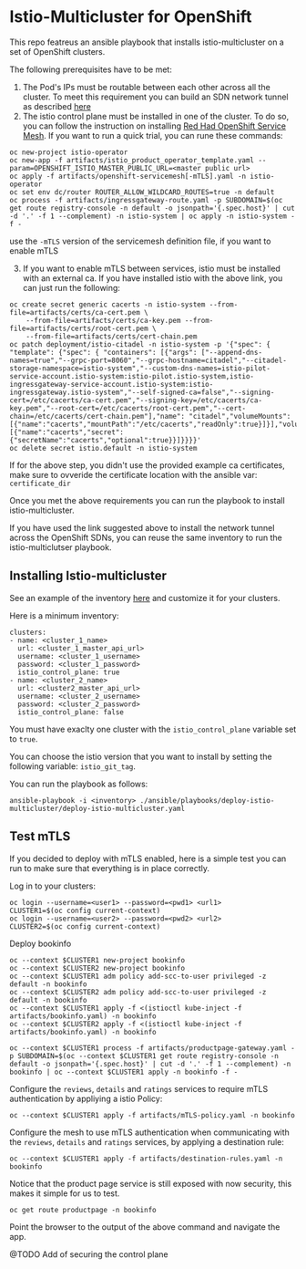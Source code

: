 # Istio-Multicluster for OpenShift

This repo featreus an ansible playbook that installs istio-multicluster on a set of OpenShift clusters.

The following prerequisites have to be met:

1. The Pod's IPs must be routable between each other across all the cluster. To meet this requirement you can build an SDN network tunnel as described [here](https://blog.openshift.com/connecting-multiple-openshift-sdns-with-a-network-tunnel/)
2. The istio control plane must be installed in one of the cluster. To do so, you can follow the instruction on installing [Red Had OpenShift Service Mesh](https://docs.openshift.com/container-platform/3.11/servicemesh-install/servicemesh-install.html). If you want to run a quick trial, you can rune these commands:
```
oc new-project istio-operator
oc new-app -f artifacts/istio_product_operator_template.yaml --param=OPENSHIFT_ISTIO_MASTER_PUBLIC_URL=<master public url>
oc apply -f artifacts/openshift-servicemesh[-mTLS].yaml -n istio-operator
oc set env dc/router ROUTER_ALLOW_WILDCARD_ROUTES=true -n default
oc process -f artifacts/ingressgateway-route.yaml -p SUBDOMAIN=$(oc get route registry-console -n default -o jsonpath='{.spec.host}' | cut -d '.' -f 1 --complement) -n istio-system | oc apply -n istio-system -f -
```
use the `-mTLS` version of the servicemesh definition file, if you want to enable mTLS

3. If you want to enable mTLS between services, istio must be installed with an external ca. If you have installed istio with the above link, you can just run the following:
```
oc create secret generic cacerts -n istio-system --from-file=artifacts/certs/ca-cert.pem \
    --from-file=artifacts/certs/ca-key.pem --from-file=artifacts/certs/root-cert.pem \
    --from-file=artifacts/certs/cert-chain.pem
oc patch deployment/istio-citadel -n istio-system -p '{"spec": { "template": {"spec": { "containers": [{"args": ["--append-dns-names=true","--grpc-port=8060","--grpc-hostname=citadel","--citadel-storage-namespace=istio-system","--custom-dns-names=istio-pilot-service-account.istio-system:istio-pilot.istio-system,istio-ingressgateway-service-account.istio-system:istio-ingressgateway.istio-system","--self-signed-ca=false","--signing-cert=/etc/cacerts/ca-cert.pem","--signing-key=/etc/cacerts/ca-key.pem","--root-cert=/etc/cacerts/root-cert.pem","--cert-chain=/etc/cacerts/cert-chain.pem"],"name": "citadel","volumeMounts": [{"name":"cacerts","mountPath":"/etc/cacerts","readOnly":true}]}],"volumes":[{"name":"cacerts","secret":{"secretName":"cacerts","optional":true}}]}}}}'
oc delete secret istio.default -n istio-system
```
If for the above step, you didn't use the provided example ca certificates, make sure to ovveride the certificate location with the ansible var: `certificate_dir`

Once you met the above requirements you can run the playbook to install istio-multicluster.

If you have used the link suggested above to install the network tunnel across the OpenShift SDNs, you can reuse the same inventory to run the istio-multiclutser playbook.

## Installing Istio-multicluster

See an example of the inventory [here](./ansible/inventory) and customize it for your clusters.

Here is a minimum inventory:
```
clusters:
- name: <cluster_1_name>
  url: <cluster_1_master_api_url>
  username: <cluster_1_username>
  password: <cluster_1_password>
  istio_control_plane: true  
- name: <cluster_2_name>
  url: <cluster2_master_api_url>
  username: <cluster_2_username>
  password: <cluster_2_password>
  istio_control_plane: false 
```
You must have exaclty one cluster with the `istio_control_plane` variable set to `true`.

You can choose the istio version that you want to install by setting the following variable: `istio_git_tag`.

You can run the playbook as follows:

```
ansible-playbook -i <inventory> ./ansible/playbooks/deploy-istio-multicluster/deploy-istio-multicluster.yaml
```
## Test mTLS

If you decided to deploy with mTLS enabled, here is a simple test you can run to make sure that everything is in place correctly.

Log in to your clusters:

```
oc login --username=<user1> --password=<pwd1> <url1>
CLUSTER1=$(oc config current-context)
oc login --username=<user2> --password=<pwd2> <url2>
CLUSTER2=$(oc config current-context)
```

Deploy bookinfo

```
oc --context $CLUSTER1 new-project bookinfo
oc --context $CLUSTER2 new-project bookinfo
oc --context $CLUSTER1 adm policy add-scc-to-user privileged -z default -n bookinfo
oc --context $CLUSTER2 adm policy add-scc-to-user privileged -z default -n bookinfo
oc --context $CLUSTER1 apply -f <(istioctl kube-inject -f artifacts/bookinfo.yaml) -n bookinfo
oc --context $CLUSTER2 apply -f <(istioctl kube-inject -f artifacts/bookinfo.yaml) -n bookinfo

oc --context $CLUSTER1 process -f artifacts/productpage-gateway.yaml -p SUBDOMAIN=$(oc --context $CLUSTER1 get route registry-console -n default -o jsonpath='{.spec.host}' | cut -d '.' -f 1 --complement) -n bookinfo | oc --context $CLUSTER1 apply -n bookinfo -f -
```

Configure the `reviews`, `details` and `ratings` services to require mTLS authentication by appliying a istio Policy:
```
oc --context $CLUSTER1 apply -f artifacts/mTLS-policy.yaml -n bookinfo
```

Configure the mesh to use mTLS authentication when communicating with the `reviews`, `details` and `ratings` services, by applying a destination rule:
```
oc --context $CLUSTER1 apply -f artifacts/destination-rules.yaml -n bookinfo
```

Notice that the product page service is still exposed with now security, this makes it simple for us to test.
```
oc get route productpage -n bookinfo
```
Point the browser to the output of the above command and navigate the app.



@TODO Add of securing the control plane